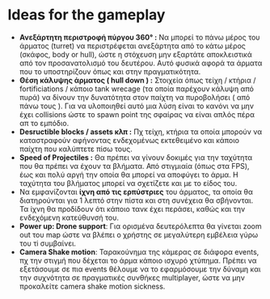 # Ideas for the gameplay

* **Ανεξάρτητη περιστροφή πύργου 360° :** Να μπορεί το πάνω μέρος του άρματος (turret) να περιστρέφεται ανεξάρτητα από το κάτω μέρος (σκάφος, body or hull), ώστε η στόχευση μην εξαρτάτε αποκλειστικά από τον προσανατολισμό του δευτέρου. Αυτό φυσικά αφορά τα άρματα που το υποστηρίζουν όπως και στην πραγματικότητα.
* **Θέση κάλυψης άρματος ( hull down ) :** Στοιχεία όπως τείχη / κτήρια / fortificiations / κάποιο tank wrecage (τα οποία παρέχουν κάλυψη από πυρά) να δίνουν την δυνατότητα στον παίχτη να πυροβολήσει ( από πάνω τους ). Για να υλοποιηθεί αυτό μια λύση είναι το κανόνι να μην έχει collisions ώστε το spawn point της σφαίρας να είναι απλός πέρα απ το εμπόδιο.
* **Desructible blocks / assets κλπ :** Πχ τείχη, κτήρια τα οποία μπορούν να καταστραφούν αφήνοντας ενδεχομένως εκτεθειμένο και κάποιο παίχτη που καλύπτετε πίσω τους. 
* **Speed of Projectiles :** Θα πρέπει να γίνουν δοκιμές για την ταχύτητα που θα πρέπει να έχουν τα βλήματα. Από στιγμιαία (όπως στα FPS), έως και πολύ αργή την οποία θα μπορεί να αποφύγει το άρμα. Η ταχύτητα του βλήματος μπορεί να σχετίζετε και με το είδος του.
* Να εμφανίζονται **ίχνη από τις ερπύστριες** του άρματος, τα οποία θα διατηρούνται για 1 λεπτό στην πίστα και στη συνέχεια θα σβήνονται. Τα ίχνη θα προδίδουν ότι κάποιο τανκ έχει περάσει, καθώς και την ενδεχόμενη κατεύθυνσή του.
* **Power up: Drone support**:  Για ορισμένα δευτερόλεπτα θα γίνεται zoom out του map ώστε να βλέπει ο χρήστης σε μεγαλύτερη εμβέλεια γύρω του τi συμβαίνει.
* **Camera Shake motion**: Ταρακούνημα της κάμερας σε διάφορα events, πχ την στιγμή που δέχεται το άρμα κάποιο ισχυρό χτύπημα. Πρέπει να εξετάσουμε σε πια events θέλουμε να το εφαρμόσουμε την δύναμη και την συχνότητα σε πραγματικές συνθήκες multiplayer, ώστε να μην προκαλείτε camera shake motion sickness.
